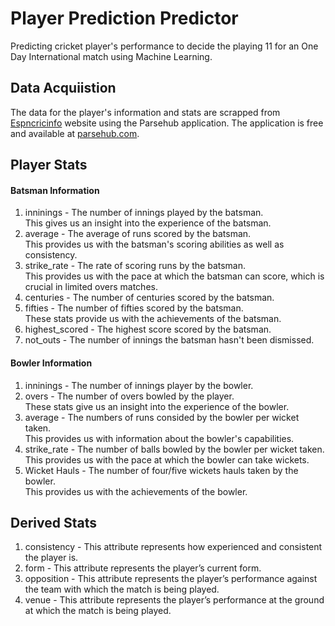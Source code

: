 # Player Prediction Predictor

Predicting cricket player's performance to decide the playing 11 for an One Day International match using Machine Learning. 

## Data Acquiistion

The data for the player's information and stats are scrapped from [Espncricinfo](https://www.espncricinfo.com/ci/content/player/index.html) website using the Parsehub application. The application is free and available at [parsehub.com](https://www.parsehub.com).

## Player Stats 

#### Batsman Information
1.	 inninings		- The number of innings played by the batsman.\
					  This gives us an insight into the experience of the batsman.
2.	 average 		- The average of runs scored by the batsman.\
					  This provides us with the batsman's scoring abilities as well as consistency.
3.	 strike_rate	- The rate of scoring runs by the batsman.\
					  This provides us with the pace at which the batsman can score, which is crucial in limited overs matches.
4.	 centuries		- The number of centuries scored by the batsman.
5.	 fifties		- The number of fifties scored by the batsman.\
					  These stats provide us with the achievements of the batsman.
6.	 highest_scored - The highest score scored by the batsman.
7.	 not_outs		- The number of innings the batsman hasn't been dismissed.

#### Bowler Information
1.	 inninings 		- The number of innings player by the bowler.
2.	 overs			- The number of overs bowled by the player.\
					  These stats give us an insight into the experience of the bowler.
3.	 average		- The numbers of runs consided by the bowler per wicket taken.\
					  This provides us with information about the bowler's capabilities.
4.	 strike_rate	- The number of balls bowled by the bowler per wicket taken.\
					  This provides us with the pace at which the bowler can take wickets.
5.	 Wicket Hauls	- The number of four/five wickets hauls taken by the bowler.\
					  This provides us with the achievements of the bowler.

## Derived Stats
1.	 consistency - This attribute represents how experienced and consistent the player is.
2.	 form 		 - This attribute represents the player’s current form.
3.	 opposition	 - This attribute represents the player’s performance against the team with which
the match is being played.
4.	 venue		 - This attribute represents the player’s performance at the ground at which the match is
being played.